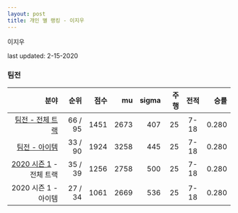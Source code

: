 ```yaml
---
layout: post
title: 개인 별 랭킹 - 이지우
---
```


이지우

last updated: 2-15-2020


### 팀전

| 분야 | 순위 | 점수 | mu | sigma | 주행 | 전적 | 승률 |
|---:|---:|---:|---:|---:|---:|:---:|---:|
| [팀전 - 전체 트랙](../team-full) | 66 / 95 | 1451 | 2673 | 407 | 25 | 7-18 | 0.280 |
| [팀전 - 아이템](../team-item) | 33 / 90 | 1924 | 3258 | 445 | 25 | 7-18 | 0.280 |
| [2020 시즌 1](../teams-t2020_1) - 전체 트랙 | 35 / 39 | 1256 | 2758 | 500 | 25 | 7-18 | 0.280 |
| 2020 시즌 1 - 아이템 | 27 / 34 | 1061 | 2669 | 536 | 25 | 7-18 | 0.280 |
